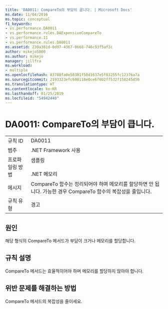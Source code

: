```yaml
---
title: 'DA0011: CompareTo의 부담이 큽니다. | Microsoft Docs'
ms.date: 11/04/2016
ms.topic: conceptual
f1_keywords:
- vs.performance.DA0011
- vs.performance.rules.DAExpensiveCompareTo
- vs.performance.11
- vs.performance.rules.DA0011
ms.assetid: 239a381d-0d97-4367-8668-746c93f5af2c
author: mikejo5000
ms.author: mikejo
manager: jillfra
ms.workload:
- multiple
ms.openlocfilehash: 83708fa0e58381f50d1637e5f03255fc12376a7a
ms.sourcegitcommit: 2193323efc608118e0ce6f6b2ff532f158245d56
ms.translationtype: HT
ms.contentlocale: ko-KR
ms.lasthandoff: 01/25/2019
ms.locfileid: "54942440"
---
```

# <a name="da0011-expensive-compareto"></a>DA0011: CompareTo의 부담이 큽니다.

|||  
|-|-|  
|규칙 ID|DA0011|  
|범주|.NET Framework 사용|  
|프로파일링 방법|샘플링<br /><br /> .NET 메모리|  
|메시지|CompareTo 함수는 정리되어야 하며 메모리를 할당하면 안 됩니다. 가능한 경우 CompareTo 함수의 복잡성을 줄입니다.|  
|규칙 유형|경고|  

## <a name="cause"></a>원인  
 해당 형식의 CompareTo 메서드가 부담이 크거나 메모리를 할당합니다.  

## <a name="rule-description"></a>규칙 설명  
 CompareTo 메서드는 효율적이어야 하며 메모리를 할당하지 않아야 합니다.  

## <a name="how-to-fix-violations"></a>위반 문제를 해결하는 방법  
 CompareTo 메서드의 복잡성을 줄이세요.